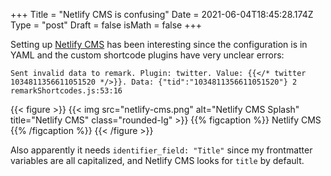 +++
Title = "Netlify CMS is confusing"
Date = 2021-06-04T18:45:28.174Z
Type = "post"
Draft = false
isMath = false
+++

Setting up [Netlify CMS](https://netlifycms.org) has been interesting since the configuration is in YAML and the custom shortcode plugins have very unclear errors:

`Sent invalid data to remark. Plugin: twitter. Value: {{</* twitter 1034811356611051520 */>}}. Data: {"tid":"1034811356611051520"} 2 remarkShortcodes.js:53:16`

{{< figure >}}
{{< img src="netlify-cms.png" alt="Netlify CMS Splash" title="Netlify CMS" class="rounded-lg" >}}
{{% figcaption %}}
Netlify CMS
{{% /figcaption %}}
{{< /figure >}}

Also apparently it needs `identifier_field: "Title"` since my frontmatter variables are all capitalized, and Netlify CMS looks for `title` by default.
